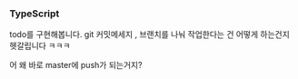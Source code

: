 ### TypeScript

todo를 구현해봅니다.
git 커밋메세지 , 브랜치를 나눠 작업한다는 건 어떻게 하는건지 헷갈립니다 ㅋㅋㅋ

어 왜 바로 master에 push가 되는거지?
